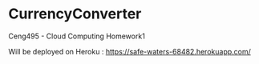 # CurrencyConverter

Ceng495 - Cloud Computing
Homework1


Will be deployed on Heroku : https://safe-waters-68482.herokuapp.com/
